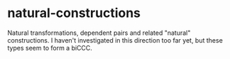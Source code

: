 # natural-constructions
Natural transformations, dependent pairs and related "natural" constructions.
I haven't investigated in this direction too far yet, but these types seem to form a biCCC.
